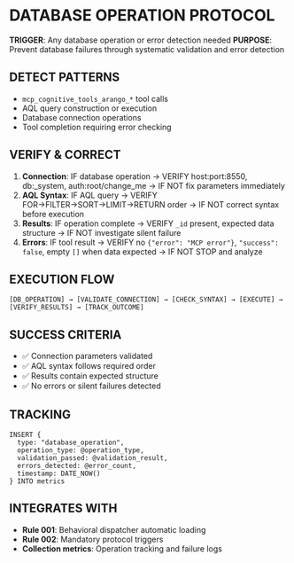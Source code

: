 <!-- FILE_MAP_BEGIN 
<!--
{"file_metadata":{"title":"DATABASE OPERATION PROTOCOL","description":"This document defines the protocol for detecting, verifying, correcting, executing, and tracking database operations to prevent failures and ensure data integrity.","last_updated":"2025-07-31","type":"documentation"},"ai_instructions":"Analyze the document to understand the database operation protocol including pattern detection, verification steps, execution flow, success criteria, tracking mechanisms, and integration points. Use the section divisions and key elements such as code blocks and lists to guide navigation and comprehension. Ensure line numbers are precise and sections do not overlap for accurate referencing.","sections":[{"name":"Introduction and Purpose","description":"Overview of the database operation protocol including trigger conditions and the primary purpose of preventing database failures through validation and error detection.","line_start":7,"line_end":11},{"name":"Detect Patterns","description":"Details the patterns and operations that trigger the protocol, including tool calls, AQL query construction, database connections, and error checking requirements.","line_start":12,"line_end":17},{"name":"Verify and Correct","description":"Step-by-step verification and correction procedures for connection parameters, AQL syntax, results validation, and error detection to ensure operation correctness.","line_start":18,"line_end":23},{"name":"Execution Flow","description":"Visual representation of the database operation process flow from validation through execution to outcome tracking.","line_start":24,"line_end":28},{"name":"Success Criteria","description":"Defines the conditions that must be met for a database operation to be considered successful, including connection validation, syntax correctness, result structure, and error absence.","line_start":29,"line_end":34},{"name":"Tracking","description":"Describes the tracking mechanism for database operations using an AQL insert statement to log operation details and validation results into a metrics collection.","line_start":35,"line_end":45},{"name":"Integration Points","description":"Lists the related rules and collections that integrate with the database operation protocol for automatic loading, mandatory triggers, and operation tracking.","line_start":46,"line_end":51}],"key_elements":[{"name":"Trigger and Purpose Statements","description":"Defines the trigger conditions for the protocol and its main purpose to prevent database failures.","line":8},{"name":"Pattern Detection List","description":"Bullet list of patterns and operations that initiate the protocol, including tool calls and query constructions.","line":13},{"name":"Verification Steps Numbered List","description":"Numbered instructions detailing verification and correction steps for connection, syntax, results, and errors.","line":19},{"name":"Execution Flow Diagram","description":"A flow diagram illustrating the sequence of database operation steps from validation to tracking.","line":25},{"name":"Success Criteria Checklist","description":"Checklist of conditions that define successful database operations.","line":30},{"name":"Tracking AQL Code Block","description":"AQL insert statement used to log database operation metrics including operation type, validation results, errors, and timestamp.","line":36},{"name":"Integration List","description":"Bullet list of rules and collections that the protocol integrates with for dispatching, triggering, and logging.","line":47}]}
-->
<!-- FILE_MAP_END -->

# DATABASE OPERATION PROTOCOL

**TRIGGER**: Any database operation or error detection needed
**PURPOSE**: Prevent database failures through systematic validation and error detection

## DETECT PATTERNS
- `mcp_cognitive_tools_arango_*` tool calls
- AQL query construction or execution
- Database connection operations
- Tool completion requiring error checking

## VERIFY & CORRECT
1. **Connection**: IF database operation → VERIFY host:port:8550, db:_system, auth:root/change_me → IF NOT fix parameters immediately
2. **AQL Syntax**: IF AQL query → VERIFY FOR→FILTER→SORT→LIMIT→RETURN order → IF NOT correct syntax before execution
3. **Results**: IF operation complete → VERIFY `_id` present, expected data structure → IF NOT investigate silent failure
4. **Errors**: IF tool result → VERIFY no `{"error": "MCP error"}`, `"success": false`, empty `[]` when data expected → IF NOT STOP and analyze

## EXECUTION FLOW
```
[DB_OPERATION] → [VALIDATE_CONNECTION] → [CHECK_SYNTAX] → [EXECUTE] → [VERIFY_RESULTS] → [TRACK_OUTCOME]
```

## SUCCESS CRITERIA
- ✅ Connection parameters validated
- ✅ AQL syntax follows required order
- ✅ Results contain expected structure
- ✅ No errors or silent failures detected

## TRACKING
```aql
INSERT {
  type: "database_operation",
  operation_type: @operation_type,
  validation_passed: @validation_result,
  errors_detected: @error_count,
  timestamp: DATE_NOW()
} INTO metrics
```

## INTEGRATES WITH
- **Rule 001**: Behavioral dispatcher automatic loading
- **Rule 002**: Mandatory protocol triggers
- **Collection metrics**: Operation tracking and failure logs

